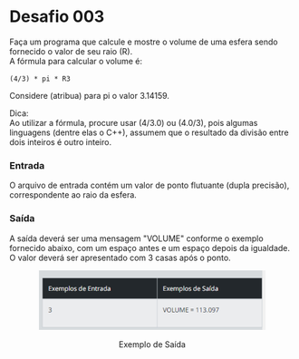 <h1>Desafio 003</h1>

<p>
Faça um programa que calcule e mostre o volume de uma esfera sendo fornecido o valor de seu raio (R).<br>
A fórmula para calcular o volume é:<br>

~~~~
(4/3) * pi * R3
~~~~

Considere (atribua) para pi o valor 3.14159.

Dica:<br>Ao utilizar a fórmula, procure usar (4/3.0) ou (4.0/3), pois algumas linguagens (dentre elas o C++),
assumem que o resultado da divisão entre dois inteiros é outro inteiro.<br>

<h3>Entrada</h3>
O arquivo de entrada contém um valor de ponto flutuante (dupla precisão), correspondente ao raio da esfera.<br>

<h3>Saída</h3>
A saída deverá ser uma mensagem "VOLUME" conforme o exemplo fornecido abaixo, com um espaço antes e um espaço depois da igualdade. O valor deverá ser apresentado com 3 casas após o ponto.</p>

<p align="center">
  <a href="#">
    <img src="https://github.com/danhpaiva/desafios-dio-csharp/blob/main/images/desafio003.png" width="400" alt="DIO">
  </a>
</p>
<p align="center">
    Exemplo de Saída
</p>